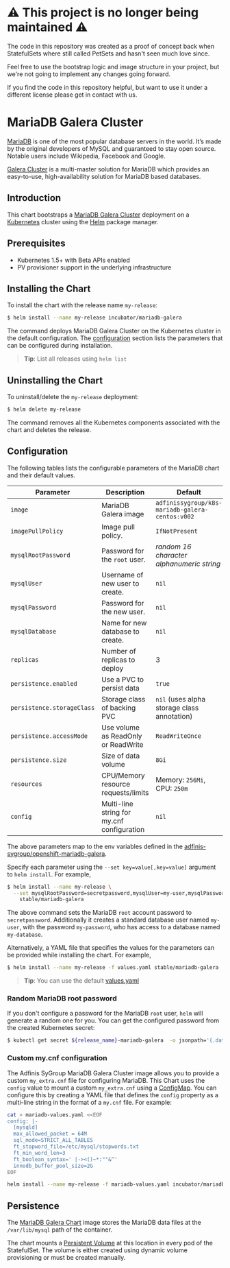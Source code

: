 # :warning: This project is no longer being maintained :warning:

The code in this repository was created as a proof of concept back when
StatefulSets where still called PetSets and hasn't seen much love since. 

Feel free to use the bootstrap logic and image structure in your project, but
we're not going to implement any changes going forward.

If you find the code in this repository helpful, but want to use it under a
different license please get in contact with us.

# MariaDB Galera Cluster

[MariaDB](https://mariadb.org/) is one of the most popular database servers in the world. It’s made by the original developers of MySQL and guaranteed to stay open source. Notable users include Wikipedia, Facebook and Google.

[Galera Cluster](http://galeracluster.com/) is a multi-master solution for MariaDB which provides an easy-to-use, high-availability solution for MariaDB based databases.

## Introduction

This chart bootstraps a [MariaDB Galera Cluster](https://github.com/adfinis-sygroup/openshift-mariadb-galera) deployment on a [Kubernetes](https://kubernetes.io) cluster using the [Helm](https://helm.sh) package manager.

## Prerequisites

- Kubernetes 1.5+ with Beta APIs enabled
- PV provisioner support in the underlying infrastructure

## Installing the Chart

To install the chart with the release name `my-release`:

```bash
$ helm install --name my-release incubator/mariadb-galera
```

The command deploys MariaDB Galera Cluster on the Kubernetes cluster in the default configuration. The [configuration](#configuration) section lists the parameters that can be configured during installation.

> **Tip**: List all releases using `helm list`

## Uninstalling the Chart

To uninstall/delete the `my-release` deployment:

```bash
$ helm delete my-release
```

The command removes all the Kubernetes components associated with the chart and deletes the release.

## Configuration

The following tables lists the configurable parameters of the MariaDB chart and their default values.

| Parameter                  | Description                                | Default                                                    |
| -----------------------    | ----------------------------------         | ---------------------------------------------------------- |
| `image`                    | MariaDB Galera image                       | `adfinissygroup/k8s-mariadb-galera-centos:v002`            |
| `imagePullPolicy`          | Image pull policy.                         | `IfNotPresent`                                             |
| `mysqlRootPassword`        | Password for the `root` user.              | _random 16 character alphanumeric string_                  |
| `mysqlUser`                | Username of new user to create.            | `nil`                                                      |
| `mysqlPassword`            | Password for the new user.                 | `nil`                                                      |
| `mysqlDatabase`            | Name for new database to create.           | `nil`                                                      |
| `replicas`                 | Number of replicas to deploy               | 3                                                          |
| `persistence.enabled`      | Use a PVC to persist data                  | `true`                                                     |
| `persistence.storageClass` | Storage class of backing PVC               | `nil` (uses alpha storage class annotation)                |
| `persistence.accessMode`   | Use volume as ReadOnly or ReadWrite        | `ReadWriteOnce`                                            |
| `persistence.size`         | Size of data volume                        | `8Gi`                                                      |
| `resources`                | CPU/Memory resource requests/limits        | Memory: `256Mi`, CPU: `250m`                               |
| `config`                   | Multi-line string for my.cnf configuration | `nil`                                                      |

The above parameters map to the env variables defined in the [adfinis-sygroup/openshift-mariadb-galera](https://github.com/adfinis-sygroup/openshift-mariadb-galera).

Specify each parameter using the `--set key=value[,key=value]` argument to `helm install`. For example,

```bash
$ helm install --name my-release \
  --set mysqlRootPassword=secretpassword,mysqlUser=my-user,mysqlPassword=my-password,mysqlDatabase=my-database \
    stable/mariadb-galera
```

The above command sets the MariaDB `root` account password to `secretpassword`. Additionally it creates a standard database user named `my-user`, with the password `my-password`, who has access to a database named `my-database`.

Alternatively, a YAML file that specifies the values for the parameters can be provided while installing the chart. For example,

```bash
$ helm install --name my-release -f values.yaml stable/mariadb-galera
```

> **Tip**: You can use the default [values.yaml](values.yaml)

### Random MariaDB root password

If you don't configure a password for the MariaDB `root` user, `helm` will
generate a random one for you. You can get the configured password from the
created Kubernetes secret:

```bash
$ kubectl get secret ${release_name}-mariadb-galera  -o jsonpath='{.data.mysql-root-password}' | base64 -d
```

### Custom my.cnf configuration

The Adfinis SyGroup MariaDB Galera Cluster image allows you to provide a custom
`my_extra.cnf` file for configuring MariaDB.
This Chart uses the `config` value to mount a custom `my_extra.cnf` using a [ConfigMap](https://kubernetes.io/docs/user-guide/configmap/).
You can configure this by creating a YAML file that defines the `config` property as a multi-line string in the format of a `my.cnf` file.
For example:

```bash
cat > mariadb-values.yaml <<EOF
config: |-
  [mysqld]
  max_allowed_packet = 64M
  sql_mode=STRICT_ALL_TABLES
  ft_stopword_file=/etc/mysql/stopwords.txt
  ft_min_word_len=3
  ft_boolean_syntax=' |-><()~*:""&^'
  innodb_buffer_pool_size=2G
EOF

helm install --name my-release -f mariadb-values.yaml incubator/mariadb-galera
```

## Persistence

The [MariaDB Galera Chart](https://github.com/kubernetes/charts/) image stores the MariaDB data files at the `/var/lib/mysql` path of the container.

The chart mounts a [Persistent Volume](kubernetes.io/docs/user-guide/persistent-volumes/) at this location in every pod of the StatefulSet. The volume is either created using dynamic volume provisioning or must be created manually.
